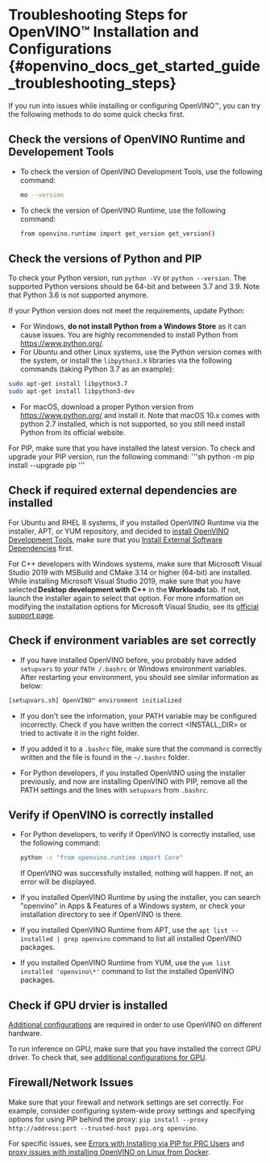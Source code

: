 # Troubleshooting Steps for OpenVINO™ Installation and Configurations {#openvino_docs_get_started_guide_troubleshooting_steps}

If you run into issues while installing or configuring OpenVINO™, you can try the following methods to do some quick checks first. 

## Check the versions of OpenVINO Runtime and Developement Tools <!--updated-->

* To check the version of OpenVINO Development Tools, use the following command:
   ```sh
   mo --version
   ```
* To check the version of OpenVINO Runtime, use the following command:
   ```sh
   from openvino.runtime import get_version get_version()
   ```

## Check the versions of Python and PIP

To check your Python version, run `python -VV` or `python --version`. The supported Python versions should be 64-bit and between 3.7 and 3.9. Note that Python 3.6 is not supported anymore. <!--check with Ryan-->

If your Python version does not meet the requirements, update Python:

* For Windows, **do not install Python from a Windows Store** as it can cause issues. You are highly recommended to install Python from <https://www.python.org/>.
* For Ubuntu and other Linux systems, use the Python version comes with the system, or install the `libpython3.X` libraries via the following commands (taking Python 3.7 as an example): <!--need confirm-->
```sh
sudo apt-get install libpython3.7
sudo apt-get install libpython3-dev
```
* For macOS, download a proper Python version from <https://www.python.org/> and install it. Note that macOS 10.x comes with python 2.7 installed, which is not supported, so you still need install Python from its official website.

For PIP, make sure that you have installed the latest version. To check and upgrade your PIP version, run the following command:
'''sh
python -m pip install --upgrade pip
'''

<!--## Check the special tips for Anaconda installation-->

<!--add this part in future-->


## Check if required external dependencies are installed

For Ubuntu and RHEL 8 systems, if you installed OpenVINO Runtime via the installer, APT, or YUM repository, and decided to [install OpenVINO Development Tools](installing-model-dev-tools.md), make sure that you <a href="openvino_docs_install_guides_installing_openvino_linux.html#install-external-dependencies">Install External Software Dependencies</a> first. 

For C++ developers with Windows systems, make sure that Microsoft Visual Studio 2019 with MSBuild and CMake 3.14 or higher (64-bit) are installed. While installing Microsoft Visual Studio 2019, make sure that you have selected **Desktop development with C++** in the **Workloads** tab. If not, launch the installer again to select that option. For more information on modifying the installation options for Microsoft Visual Studio, see its [official support page](https://docs.microsoft.com/en-us/visualstudio/install/modify-visual-studio?view=vs-2019).

## Check if environment variables are set correctly 
<!--updated-->
- If you have installed OpenVINO before, you probably have added `setupvars` to your `PATH /.bashrc` or Windows environment variables. After restarting your environment, you should see similar information as below: 
```sh
[setupvars.sh] OpenVINO™ environment initialized
```
   - If you don't see the information, your PATH variable may be configured incorrectly. Check if you have written the correct <INSTALL_DIR> or tried to activate it in the right folder.
   - If you added it to a `.bashrc` file, make sure that the command is correctly written and the file is found in the `~/.bashrc` folder.

- For Python developers, if you installed OpenVINO using the installer previously, and now are installing OpenVINO with PIP, remove all the PATH settings and the lines with `setupvars` from `.bashrc`. <!--updated-->

## Verify if OpenVINO is correctly installed

* For Python developers, to verify if OpenVINO is correctly installed, use the following command:
   ```sh
   python -c "from openvino.runtime import Core"
   ```
   If OpenVINO was successfully installed, nothing will happen. If not, an error will be displayed.

* If you installed OpenVINO Runtime by using the installer, you can search "openvino" in Apps & Features of a Windows system, or check your installation directory to see if OpenVINO is there.

* If you installed OpenVINO Runtime from APT, use the `apt list --installed | grep openvino` command to list all installed OpenVINO packages.

* If you installed OpenVINO Runtime from YUM, use the `yum list installed 'openvino\*'` command to list the installed OpenVINO packages.

## Check if GPU drvier is installed

[Additional configurations](configurations-header.md) are required in order to use OpenVINO on different hardware.

To run inference on GPU, make sure that you have installed the correct GPU driver. To check that, see [additional configurations for GPU](configurations-for-intel-gpu.md).

## Firewall/Network Issues

Make sure that your firewall and network settings are set correctly. For example, consider configuring system-wide proxy settings and specifying options for using PIP behind the proxy: `pip install --proxy http://address:port --trusted-host pypi.org openvino`. <!--updated-->

For specific issues, see <a href="openvino_docs_get_started_guide_troubleshooting_issues.html#install-for-prc">Errors with Installing via PIP for PRC Users</a> and <a href="openvino_docs_get_started_guide_troubleshooting_issues.html#proxy-issues">proxy issues with installing OpenVINO on Linux from Docker</a>. <!--updated-->